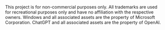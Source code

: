 This project is for non-commercial purposes only. All trademarks are used for recreational purposes only and have no affiliation with the respective owners. Windows and all associated assets are the property of Microsoft Corporation. ChatGPT and all associated assets are the property of OpenAI.
